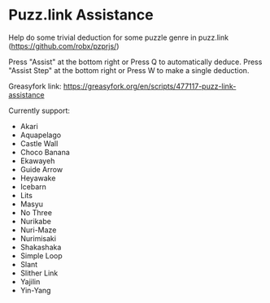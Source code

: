 # Puzz.link Assistance
Help do some trivial deduction for some puzzle genre in puzz.link (https://github.com/robx/pzprjs/)

Press "Assist" at the bottom right or Press Q to automatically deduce.
Press "Assist Step" at the bottom right or Press W to make a single deduction.

Greasyfork link:
https://greasyfork.org/en/scripts/477117-puzz-link-assistance

Currently support:
* Akari
* Aquapelago
* Castle Wall
* Choco Banana
* Ekawayeh
* Guide Arrow
* Heyawake
* Icebarn
* Lits
* Masyu
* No Three
* Nurikabe
* Nuri-Maze
* Nurimisaki
* Shakashaka
* Simple Loop
* Slant
* Slither Link
* Yajilin
* Yin-Yang